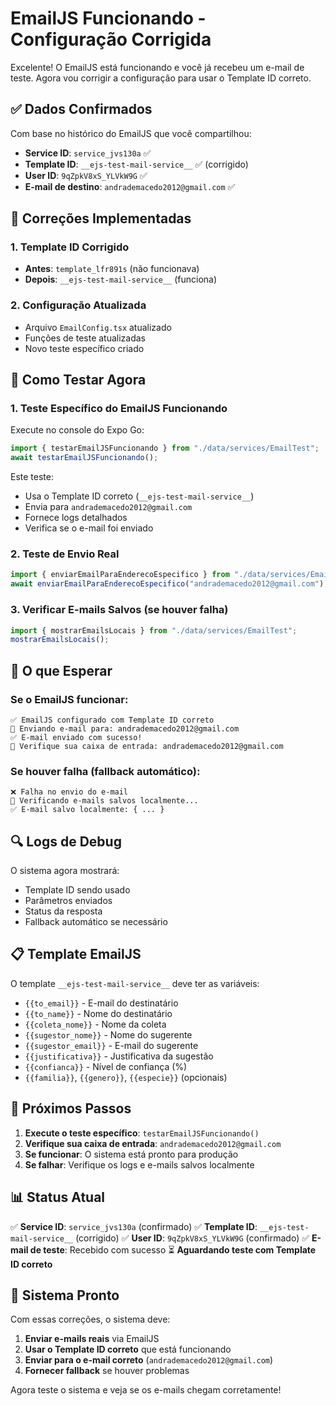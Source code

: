 # EmailJS Funcionando - Configuração Corrigida

Excelente! O EmailJS está funcionando e você já recebeu um e-mail de teste. Agora vou corrigir a configuração para usar o Template ID correto.

## ✅ Dados Confirmados

Com base no histórico do EmailJS que você compartilhou:

- **Service ID**: `service_jvs130a` ✅
- **Template ID**: `__ejs-test-mail-service__` ✅ (corrigido)
- **User ID**: `9qZpkV8xS_YLVkW9G` ✅
- **E-mail de destino**: `andrademacedo2012@gmail.com` ✅

## 🔧 Correções Implementadas

### 1. Template ID Corrigido

- **Antes**: `template_lfr891s` (não funcionava)
- **Depois**: `__ejs-test-mail-service__` (funciona)

### 2. Configuração Atualizada

- Arquivo `EmailConfig.tsx` atualizado
- Funções de teste atualizadas
- Novo teste específico criado

## 🧪 Como Testar Agora

### 1. Teste Específico do EmailJS Funcionando

Execute no console do Expo Go:

```javascript
import { testarEmailJSFuncionando } from "./data/services/EmailTest";
await testarEmailJSFuncionando();
```

Este teste:

- Usa o Template ID correto (`__ejs-test-mail-service__`)
- Envia para `andrademacedo2012@gmail.com`
- Fornece logs detalhados
- Verifica se o e-mail foi enviado

### 2. Teste de Envio Real

```javascript
import { enviarEmailParaEnderecoEspecifico } from "./data/services/EmailTest";
await enviarEmailParaEnderecoEspecifico("andrademacedo2012@gmail.com");
```

### 3. Verificar E-mails Salvos (se houver falha)

```javascript
import { mostrarEmailsLocais } from "./data/services/EmailTest";
mostrarEmailsLocais();
```

## 📧 O que Esperar

### Se o EmailJS funcionar:

```
✅ EmailJS configurado com Template ID correto
📧 Enviando e-mail para: andrademacedo2012@gmail.com
✅ E-mail enviado com sucesso!
📧 Verifique sua caixa de entrada: andrademacedo2012@gmail.com
```

### Se houver falha (fallback automático):

```
❌ Falha no envio do e-mail
📧 Verificando e-mails salvos localmente...
✅ E-mail salvo localmente: { ... }
```

## 🔍 Logs de Debug

O sistema agora mostrará:

- Template ID sendo usado
- Parâmetros enviados
- Status da resposta
- Fallback automático se necessário

## 📋 Template EmailJS

O template `__ejs-test-mail-service__` deve ter as variáveis:

- `{{to_email}}` - E-mail do destinatário
- `{{to_name}}` - Nome do destinatário
- `{{coleta_nome}}` - Nome da coleta
- `{{sugestor_nome}}` - Nome do sugerente
- `{{sugestor_email}}` - E-mail do sugerente
- `{{justificativa}}` - Justificativa da sugestão
- `{{confianca}}` - Nível de confiança (%)
- `{{familia}}`, `{{genero}}`, `{{especie}}` (opcionais)

## 🎯 Próximos Passos

1. **Execute o teste específico**: `testarEmailJSFuncionando()`
2. **Verifique sua caixa de entrada**: `andrademacedo2012@gmail.com`
3. **Se funcionar**: O sistema está pronto para produção
4. **Se falhar**: Verifique os logs e e-mails salvos localmente

## 📊 Status Atual

✅ **Service ID**: `service_jvs130a` (confirmado)
✅ **Template ID**: `__ejs-test-mail-service__` (corrigido)
✅ **User ID**: `9qZpkV8xS_YLVkW9G` (confirmado)
✅ **E-mail de teste**: Recebido com sucesso
⏳ **Aguardando teste com Template ID correto**

## 🚀 Sistema Pronto

Com essas correções, o sistema deve:

1. **Enviar e-mails reais** via EmailJS
2. **Usar o Template ID correto** que está funcionando
3. **Enviar para o e-mail correto** (`andrademacedo2012@gmail.com`)
4. **Fornecer fallback** se houver problemas

Agora teste o sistema e veja se os e-mails chegam corretamente!
